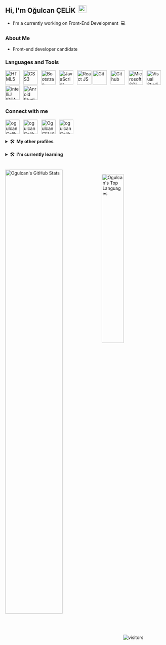 ## Hi, I'm Oğulcan ÇELİK &nbsp;<img src="https://media.giphy.com/media/hvRJCLFzcasrR4ia7z/giphy.gif" width="24px" height="24px">

- I'm a currently working on Front-End Development &nbsp;💻

### About Me

- Front-end developer candidate

### Languages and Tools

<p align="left">
<img src="https://cdn.jsdelivr.net/gh/devicons/devicon/icons/html5/html5-original.svg" width="45" height="45" title="HTML5" /> &nbsp;
<img src="https://cdn.jsdelivr.net/gh/devicons/devicon/icons/css3/css3-original.svg" height="45" width="45" title="CSS3"/> &nbsp;         
<img src="https://cdn.jsdelivr.net/gh/devicons/devicon/icons/bootstrap/bootstrap-original-wordmark.svg" height="45" width="45" title="Bootstrap" /> &nbsp;
<img src="https://cdn.jsdelivr.net/gh/devicons/devicon/icons/javascript/javascript-original.svg" height="45" width="45" title="JavaScript"/> &nbsp;
<img src="https://cdn.jsdelivr.net/gh/devicons/devicon/icons/react/react-original-wordmark.svg" width="45" height="45" title="React JS" /> 
<img src="https://cdn.jsdelivr.net/gh/devicons/devicon/icons/git/git-original.svg" height="45" width="45" title="Git"/> &nbsp;
<picture>
  <source
          srcset="https://img.icons8.com/plasticine/100/000000/github.png" height="45" width="45" title="Github Dark" 
          media="(prefers-color-scheme: dark)">
  <img src="https://cdn.jsdelivr.net/gh/devicons/devicon/icons/github/github-original.svg" height="45" width="45" title="Github">
</picture> &nbsp;
<picture>
  <source
          srcset="https://img.icons8.com/color/240/000000/microsoft-sql-server.png" width="45" height="45" title="Microsoft SQL Server Dark"
          media="(prefers-color-scheme: dark)">
  <img src="https://www.svgrepo.com/show/303229/microsoft-sql-server-logo.svg" width="45" height="45" title="Microsoft SQL Server">
</picture> &nbsp;
<img src="https://cdn.jsdelivr.net/gh/devicons/devicon/icons/vscode/vscode-original.svg" height="45" width="45" title="Visual Studio Code"/> &nbsp;
<img src="https://cdn.jsdelivr.net/gh/devicons/devicon/icons/intellij/intellij-original.svg" height="45" width="45" title="intelliJ IDEA"/> &nbsp;
<img src="https://cdn.jsdelivr.net/gh/devicons/devicon/icons/androidstudio/androidstudio-original.svg" height="45" width="45" title="Anroid Studio" /> &nbsp;
          
### Connect with me

<p align="left">
<a href="mailto:ogulcan.celik24@gmail.com" target="_blank"><img align="center" src="https://img.icons8.com/color/96/undefined/gmail-new.png" alt="ogulcanCelik" title="Send Mail" height="45" width="45" /></a> &nbsp;          
<a href="https://www.linkedin.com/in/cancelik24/" target="_blank"><img align="center" src="https://img.icons8.com/color/96/undefined/linkedin.png" alt="ogulcanCelik" title="Oğulcan ÇELİK's Linkedin Profile" height="45" width="45" /></a> &nbsp;
<a href="https://twitter.com/Cnclk24" target="_blank"><img align="center" src="https://img.icons8.com/color/96/undefined/twitter-squared.png" title="Ogulcan CELIK's Twitter Profile" height="45" width="45" /></a> &nbsp;           
<a href="https://www.instagram.com/ogulcancelik.24/" target="_blank"><img align="center" src="https://img.icons8.com/fluency/48/undefined/instagram-new.png" alt="ogulcanCelik" title="Ogulcan CELIK's Instagram Profile" height="45" width="45" /></a> &nbsp;   
          
<br>          
<details>
  <summary><b>🛠️&nbsp;&nbsp;My&nbsp;other&nbsp;profiles</b></summary>
  <br/>           
          <a href="https://www.hackerrank.com/ogulcan_celik24" target="_blank"><img align="center" src="https://img.icons8.com/external-tal-revivo-color-tal-revivo/96/undefined/external-hackerrank-is-a-technology-company-that-focuses-on-competitive-programming-logo-color-tal-revivo.png" alt="oğulcanÇelik" title="Ogulcan Celik's HackerRank Profile" height="45" width="45" /></a> &nbsp;       
          <a href="https://stackoverflow.com/users/19294952/o%c4%9fulcan-%c3%87el%c4%b0k" target="_blank"><img align="center" src="https://raw.githubusercontent.com/rahuldkjain/github-profile-readme-generator/master/src/images/icons/Social/stack-overflow.svg" alt="19294952" title="Ogulcan CELIK's Stack Overflow Profile" height="45" width="45" /></a> &nbsp;
          <a href="https://app.patika.dev/canncelik" target="_blank"><img align="center" src="https://global-uploads.webflow.com/6097e0eca1e87557da031fef/609859a191abe5d64b17fed3_Patika%20logo.png" alt="Patika.dev" title="Oğulcan ÇELİK Patika.dev Profile" height="45" /></a> &nbsp;
          
          
</details>
<br>          
<details>
  <summary><b>🛠️&nbsp;&nbsp;I'm&nbsp;currently&nbsp;learning</b></summary>
  <br/>  
  <p align="left">
          <img src="https://cdn.jsdelivr.net/gh/devicons/devicon/icons/php/php-original.svg" width="45" height="45" />
          <img src="https://cdn.jsdelivr.net/gh/devicons/devicon/icons/java/java-original.svg" width="45" height="45" />
          <img src="https://cdn.jsdelivr.net/gh/devicons/devicon/icons/csharp/csharp-original.svg" width="45" height="45" /> 
          <img src="https://cdn.jsdelivr.net/gh/devicons/devicon/icons/redux/redux-original.svg" width="45" height="45" /> 
          <img src="https://cdn.jsdelivr.net/gh/devicons/devicon/icons/angularjs/angularjs-original.svg" width="45" height="45" /> 
          <img src="https://cdn.jsdelivr.net/gh/devicons/devicon/icons/graphql/graphql-plain.svg" width="45" height="45" />           
          <img src="https://cdn.jsdelivr.net/gh/devicons/devicon/icons/postgresql/postgresql-original.svg" width="45" height="45"/> 
          <img src="https://cdn.jsdelivr.net/gh/devicons/devicon/icons/kotlin/kotlin-original.svg" width="45" height="45" /> </p>     
</details>
<br>
<br>
<a href="https://github.com/CanCelik24/github-readme-stats"><img align="left" src="https://github-readme-stats.vercel.app/api?username=CanCelik24&theme=dark&show_icons=true&hide_border=true" alt ="Ogulcan's GitHub Stats" width="60%" /></a>

<a href="https://github.com/CanCelik24/github-readme-stats"><img src="https://github-readme-stats.vercel.app/api/top-langs/?username=CanCelik24&layout=compact&theme=dark&hide_border=true" alt ="Ogulcan's Top Languages" width="37%" /></a>
          
<p align="center">
    <img align="center" src="https://profile-counter.glitch.me/CanCelik24/count.svg"  alt="visitors" />
</p>
